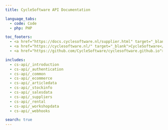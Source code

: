 ```yaml
---
title: CycleSoftware API Documentation

language_tabs:
  - code: Code
  - php: PHP

toc_footers:
  - <a href="https://docs.cyclesoftware.nl/supplier.html" target="_blank">Suppliers Docs</a>
  - <a href="https://cyclesoftware.nl/" target="_blank">CycleSoftware</a>
  - <a href="https://github.com/CycleSoftware/cyclesoftware.github.io">Contribute to the docs</a>

includes:
  - cs-api/_introduction
  - cs-api/_authentication
  - cs-api/_common
  - cs-api/_ecommerce
  - cs-api/_articledata
  - cs-api/_stockinfo
  - cs-api/_salesdata
  - cs-api/_suppliers
  - cs-api/_rental
  - cs-api/_workshopdata
  - cs-api/_webhooks

search: true
---
```

